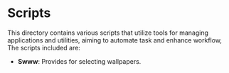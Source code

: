# Scripts

This directory contains various scripts that utilize tools for managing applications and utilities, aiming to automate task and enhance workflow, The scripts included are:

- **Swww**: Provides for selecting wallpapers.
